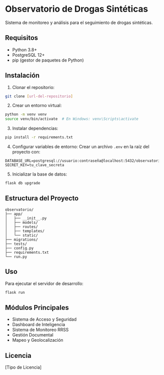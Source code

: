 # Observatorio de Drogas Sintéticas

Sistema de monitoreo y análisis para el seguimiento de drogas sintéticas.

## Requisitos

- Python 3.8+
- PostgreSQL 12+
- pip (gestor de paquetes de Python)

## Instalación

1. Clonar el repositorio:
```bash
git clone [url-del-repositorio]
```

2. Crear un entorno virtual:
```bash
python -m venv venv
source venv/bin/activate  # En Windows: venv\Scripts\activate
```

3. Instalar dependencias:
```bash
pip install -r requirements.txt
```

4. Configurar variables de entorno:
Crear un archivo `.env` en la raíz del proyecto con:
```
DATABASE_URL=postgresql://usuario:contraseña@localhost:5432/observatorio_drogas
SECRET_KEY=tu_clave_secreta
```

5. Inicializar la base de datos:
```bash
flask db upgrade
```

## Estructura del Proyecto

```
observatorio/
├── app/
│   ├── __init__.py
│   ├── models/
│   ├── routes/
│   ├── templates/
│   └── static/
├── migrations/
├── tests/
├── config.py
├── requirements.txt
└── run.py
```

## Uso

Para ejecutar el servidor de desarrollo:
```bash
flask run
```

## Módulos Principales

- Sistema de Acceso y Seguridad
- Dashboard de Inteligencia
- Sistema de Monitoreo RRSS
- Gestión Documental
- Mapeo y Geolocalización

## Licencia

[Tipo de Licencia]
